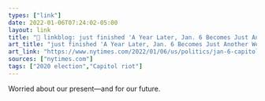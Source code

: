 ```yaml
---
types: ["link"]
date: 2022-01-06T07:24:02-05:00
layout: link
title: "🔗 linkblog: just finished 'A Year Later, Jan. 6 Becomes Just Another Wedge in a Divided Nation - The New York Times'"
art_title: "just finished 'A Year Later, Jan. 6 Becomes Just Another Wedge in a Divided Nation - The New York Times"
art_link: "https://www.nytimes.com/2022/01/06/us/politics/jan-6-capitol-riot-aftermath.html"
sources: ["nytimes.com"]
tags: ["2020 election","Capitol riot"]
---
```

Worried about our present—and for our future.
